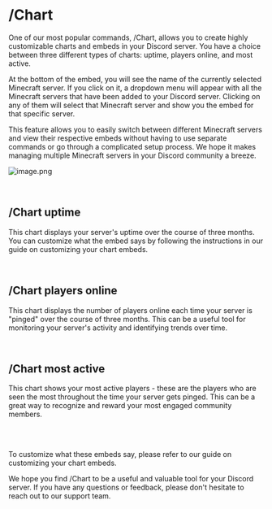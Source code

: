 # /Chart
One of our most popular commands, /Chart, allows you to create highly customizable charts and embeds in your Discord server. You have a choice between three different types of charts: uptime, players online, and most active.

At the bottom of the embed, you will see the name of the currently selected Minecraft server. If you click on it, a dropdown menu will appear with all the Minecraft servers that have been added to your Discord server. Clicking on any of them will select that Minecraft server and show you the embed for that specific server.

This feature allows you to easily switch between different Minecraft servers and view their respective embeds without having to use separate commands or go through a complicated setup process. We hope it makes managing multiple Minecraft servers in your Discord community a breeze.

![image.png](https://cdn.discordapp.com/attachments/1086041829998329856/1086041877557559446/Screenshot_2023-03-16_at_21.42.00.png)

<br>


## /Chart uptime

This chart displays your server's uptime over the course of three months. You can customize what the embed says by following the instructions in our guide on customizing your chart embeds.

<br>


## /Chart players online

This chart displays the number of players online each time your server is "pinged" over the course of three months. This can be a useful tool for monitoring your server's activity and identifying trends over time.

<br>


## /Chart most active

This chart shows your most active players - these are the players who are seen the most throughout the time your server gets pinged. This can be a great way to recognize and reward your most engaged community members.

<br>
<br>

To customize what these embeds say, please refer to our guide on customizing your chart embeds.

We hope you find /Chart to be a useful and valuable tool for your Discord server. If you have any questions or feedback, please don't hesitate to reach out to our support team.